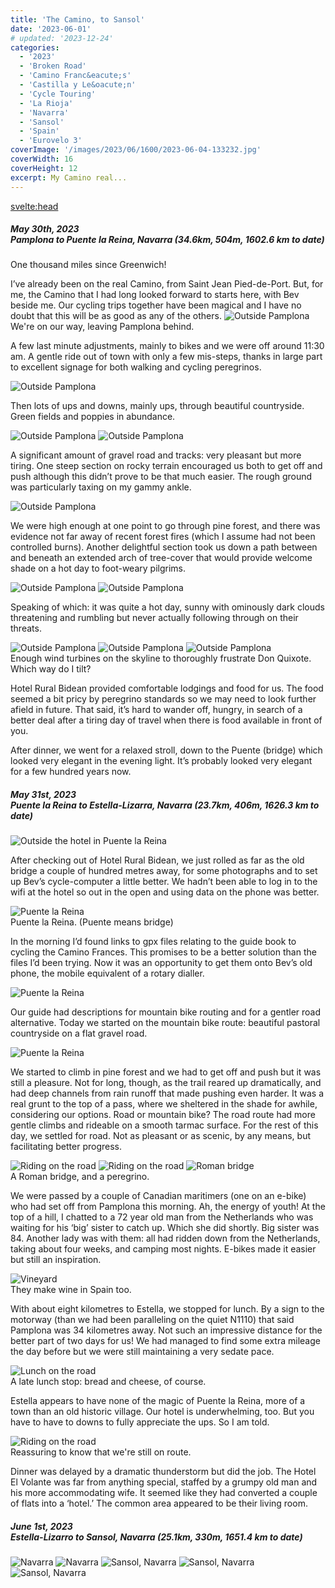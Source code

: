 ```yaml
---
title: 'The Camino, to Sansol'
date: '2023-06-01'
# updated: '2023-12-24'
categories:
  - '2023'
  - 'Broken Road'
  - 'Camino Franc&eacute;s'
  - 'Castilla y Le&oacute;n'
  - 'Cycle Touring'
  - 'La Rioja'
  - 'Navarra'
  - 'Sansol'
  - 'Spain'
  - 'Eurovelo 3'
coverImage: '/images/2023/06/1600/2023-06-04-133232.jpg'
coverWidth: 16
coverHeight: 12
excerpt: My Camino real...
---
```


<svelte:head>

<title>
Camino, to Burgos
</title>
</svelte:head>

<script>
	import Callout from '$lib/components/Callout.svelte'
</script>

<section class="card">
  <h5>
    May 30th, 2023
    <br /> Pamplona to Puente la Reina, Navarra
    (34.6km, 504m, 1602.6 km to date)
  </h5>
  <p>One thousand miles since Greenwich!</p>
  <Callout>I’ve already been on the real Camino, from Saint Jean Pied-de-Port. But, for me, the Camino that I had long looked forward to starts here, with Bev beside me. Our cycling trips together have been magical and I have no doubt that this will be as good as any of the others.</Callout>
  <img alt="Outside Pamplona" src="/images/2023/05/1600/2023-05-30-124434.jpg" />
  <div class="caption">We're on our way, leaving Pamplona behind.</div>
  <p>A few last minute adjustments, mainly to bikes and we were off around 11:30 am. A gentle ride out of town with only a few mis-steps, thanks in large part to excellent signage for both walking and cycling peregrinos.</p>
  <img alt="Outside Pamplona" src="/images/2023/05/1600/2023-05-30-130243.jpg" />
  <p>Then lots of ups and downs, mainly ups, through beautiful countryside. Green fields and poppies in abundance.</p>
  <img alt="Outside Pamplona" src="/images/2023/05/1600/2023-05-30-141842.jpg" />
  <img alt="Outside Pamplona" src="/images/2023/05/1600/2023-05-30-145240.jpg" />
  <p>A significant amount of gravel road and tracks: very pleasant but more tiring. One steep section on rocky terrain encouraged us both to get off and push although this didn’t prove to be that much easier. The rough ground was particularly taxing on my gammy ankle.</p>
  <img alt="Outside Pamplona" src="/images/2023/05/1600/2023-05-30-150941.jpg" />
  <p>We were high enough at one point to go through pine forest, and there was evidence not far away of recent forest fires (which I assume had not been controlled burns). Another delightful section took us down a path between and beneath an extended arch of tree-cover that would provide welcome shade on a hot day to foot-weary pilgrims.</p>
  <img alt="Outside Pamplona" src="/images/2023/05/1600/2023-05-30-152427.jpg" /> 
  <img alt="Outside Pamplona" src="/images/2023/05/1600/2023-05-30-152453.jpg" /> 
  
  <p>Speaking of which: it was quite a hot day, sunny with ominously dark clouds threatening and rumbling but never actually following through on their threats.</p>
  <img alt="Outside Pamplona" src="/images/2023/05/1600/2023-05-30-161415.jpg" />
  <img alt="Outside Pamplona" src="/images/2023/05/1600/2023-05-30-162728.jpg" />
  <img alt="Outside Pamplona" src="/images/2023/05/1600/2023-05-30-162748.jpg" />
  <div class="caption">Enough wind turbines on the skyline to thoroughly frustrate Don Quixote. Which way do I tilt?</div>
  <p>Hotel Rural Bidean provided comfortable lodgings and food for us. The food seemed a bit pricy by peregrino standards so we may need to look further afield in future. That said, it’s hard to wander off, hungry, in search of a better deal after a tiring day of travel when there is food available in front of you.</p>
  <p>After dinner, we went for a relaxed stroll, down to the Puente (bridge) which looked very elegant in the evening light. It’s probably looked very elegant for a few hundred years now.</p>   
</section>

<section class="card">
  <h5>
    May 31st, 2023
    <br /> Puente la Reina to Estella-Lizarra, Navarra
    (23.7km, 406m, 1626.3 km to date)
  </h5>
  <img alt="Outside the hotel in Puente la Reina" src="/images/2023/05/1600/2023-05-31-101413.jpg" />
  <p>After checking out of Hotel Rural Bidean, we just rolled as far as the old bridge a couple of hundred metres away, for some photographs and to set up Bev’s cycle-computer a little better. We hadn’t been able to log in to the wifi at the hotel so out in the open and using data on the phone was better.</p>
  <img alt="Puente la Reina" src="/images/2023/05/1600/2023-05-31-102835.jpg" />
  <div class="caption">Puente la Reina. (Puente means bridge)</div>
  <p>In the morning I’d found links to gpx files relating to the guide book to cycling the Camino Frances. This promises to be a better solution than the files I’d been trying. Now it was an opportunity to get them onto Bev’s old phone, the mobile equivalent of a rotary dialler.</p>
  <img alt="Puente la Reina" src="/images/2023/05/1600/2023-05-31-104145.jpg" />
  <p>Our guide had descriptions for mountain bike routing and for a gentler road alternative. Today we started on the mountain bike route: beautiful pastoral countryside on a flat gravel road. </p>
  <img alt="Puente la Reina" src="/images/2023/05/1600/2023-05-31-105559.jpg" />
  <p>We started to climb in pine forest and we had to get off and push but it was still a pleasure. Not for long, though, as the trail reared up dramatically, and had deep channels from rain runoff that made pushing even harder. It was a real grunt to the top of a pass, where we sheltered in the shade for awhile, considering our options. Road or mountain bike? The road route had more gentle climbs and rideable on a smooth tarmac surface. For the rest of this day, we settled for road. Not as pleasant or as scenic, by any means, but facilitating better progress.</p>
  <img alt="Riding on the road" src="/images/2023/05/1600/2023-05-31-131257.jpg" />
  <img alt="Riding on the road" src="/images/2023/05/1600/2023-05-31-131824.jpg" />
  <img alt="Roman bridge" src="/images/2023/05/1600/2023-05-31-135941.jpg" />
  <div class="caption">A Roman bridge, and a peregrino.</div>
  <p>We were passed by a couple of Canadian maritimers (one on an e-bike) who had set off from Pamplona this morning. Ah, the energy of youth! At the top of a hill, I chatted to a 72 year old man from the Netherlands who was waiting for his ‘big’ sister to catch up. Which she did shortly. Big sister was 84. Another lady was with them: all had ridden down from the Netherlands, taking about four weeks, and camping most nights. E-bikes made it easier but still an inspiration.</p>
  <img alt="Vineyard" src="/images/2023/05/1600/2023-05-31-150843.jpg" />
  <div class="caption">They make wine in Spain too.</div>
  <p>With about eight kilometres to Estella, we stopped for lunch. By a sign to the motorway (than we had been paralleling on the quiet N1110) that said Pamplona was 34 kilometres away. Not such an impressive distance for the better part of two days for us! We had managed to find some extra mileage the day before but we were still maintaining a very sedate pace.</p>
  <img alt="Lunch on the road" src="/images/2023/05/1600/2023-05-31-151455.jpg" />
  <div class="caption">A late lunch stop: bread and cheese, of course.</div>
  <p>Estella appears to have none of the magic of Puente la Reina, more of a town than an old historic village. Our hotel is underwhelming, too. But you have to have to downs to fully appreciate the ups. So I am told.</p>
  <img alt="Riding on the road" src="/images/2023/05/1600/2023-05-31-163037.jpg" />
  <div class="caption">Reassuring to know that we're still on route.</div>
  <p>Dinner was delayed by a dramatic thunderstorm but did the job. The Hotel El Volante was far from anything special, staffed by a grumpy old man and his more accommodating wife. It seemed like they had converted a couple of flats into a ‘hotel.’ The common area appeared to be their living room.</p>
</section>

<section class="card">
  <h5>
    June 1st, 2023
    <br /> Estella-Lizarro to Sansol, Navarra
    (25.1km, 330m, 1651.4 km to date)
  </h5>
  <p></p>
  <img alt="Navarra" src="/images/2023/06/1600/2023-06-01-123536.jpg" />
  <img alt="Navarra" src="/images/2023/06/1600/2023-06-01-170032.jpg" />
  <img alt="Sansol, Navarra" src="/images/2023/06/1600/2023-06-01-183629.jpg" />
  <img alt="Sansol, Navarra" src="/images/2023/06/1600/2023-06-01-183654.jpg" />
  <img alt="Sansol, Navarra" src="/images/2023/06/1600/2023-06-01-183750.jpg" />
</section>
